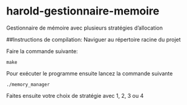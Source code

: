 # harold-gestionnaire-memoire
Gestionnaire de mémoire avec plusieurs stratégies d’allocation

##Instructions de compilation:
Naviguer au répertoire racine du projet

Faire la commande suivante:

`make`

Pour exécuter le programme ensuite lancez la commande suivante

`./memory_manager`

Faites ensuite votre choix de stratégie avec 1, 2, 3 ou 4

